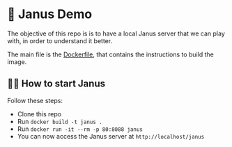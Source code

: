 # 👹 Janus Demo

The objective of this repo is is to have a local Janus server that we can play with, in order to understand it better.

The main file is the [Dockerfile](./Dockerfile), that contains the instructions to build the image.

## 🧑‍💻 How to start Janus

Follow these steps:

- Clone this repo
- Run `docker build -t janus .`
- Run `docker run -it --rm -p 80:8088 janus`
- You can now access the Janus server at `http://localhost/janus`
